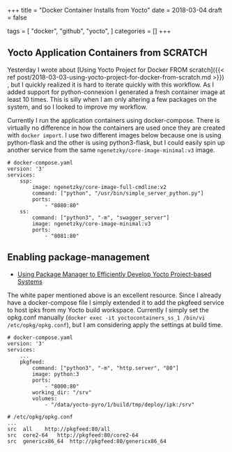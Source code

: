 +++
title = "Docker Container Installs from Yocto"
date = 2018-03-04
draft = false

tags = [
    "docker",
    "github",
    "yocto",
]
categories = []
+++

## Yocto Application Containers from SCRATCH

Yesterday I wrote about
[Using Yocto Project for Docker FROM scratch]({{< ref post/2018-03-03-using-yocto-project-for-docker-from-scratch.md >}})
, but I quickly realized it is hard to iterate quickly with this workflow. As
I added support for python-connexion I generated a fresh container image at least
10 times. This is silly when I am only altering a few packages on the system, and
so I looked to improve my workflow.

Currently I run the application containers using docker-compose. There is
virtually no difference in how the containers are used once they are created
with `docker import`. I use two different images below because one is using
python-flask and the other is using python3-flask, but I could easily spin
up another service from the same `ngenetzky/core-image-minimal:v3` image.

```
# docker-compose.yaml
version: '3'
services:
    ssp:
        image: ngenetzky/core-image-full-cmdline:v2
        command: ["python", "/usr/bin/simple_server_python.py"]
        ports:
            - "8080:80"
    ss:
        command: ["python3", "-m", "swagger_server"]
        image: ngenetzky/core-image-minimal:v3
        ports:
            - "8081:80"
```


## Enabling package-management

* [Using Package Manager to Efficiently Develop Yocto Project-based Systems](https://www.intel.com/content/dam/www/public/us/en/documents/white-papers/package-manager-white-paper.pdf)

The white paper mentioned above is an excellent resource. Since I already have
a docker-compose file I simply extended it to add the pkgfeed service to host
ipks from my Yocto build workspace. Currently I simply set the opkg.conf
manually (`docker exec -it yoctocontainers_ss_1 /bin/vi /etc/opkg/opkg.conf`),
but I am considering apply the settings at build time.

```
# docker-compose.yaml
version: '3'
services:
    ...
    pkgfeed:
        command: ["python3", "-m", "http.server", "80"]
        image: python:3
        ports:
            - "8000:80"
        working_dir: "/srv"
        volumes:
            - "/data/yocto-pyro/1/build/tmp/deploy/ipk:/srv"
```

```
# /etc/opkg/opkg.conf
...
src  all    http://pkgfeed:80/all
src  core2-64   http://pkgfeed:80/core2-64
src  genericx86_64  http://pkgfeed:80/genericx86_64
```

